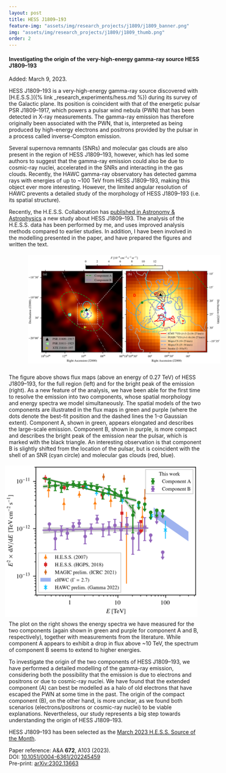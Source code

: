 ```yaml
---
layout: post
title: HESS J1809–193
feature-img: "assets/img/research_projects/j1809/j1809_banner.png"
img: "assets/img/research_projects/j1809/j1809_thumb.png"
order: 2
---
```


#### Investigating the origin of the very-high-energy gamma-ray source HESS J1809–193

Added: March 9, 2023.

HESS J1809–193 is a very-high-energy gamma-ray source discovered with [H.E.S.S.]({% link _research_experiments/hess.md %}) during its survey of the Galactic plane. 
Its position is coincident with that of the energetic pulsar PSR J1809–1917, which powers a pulsar wind nebula (PWN) that has been detected in X-ray measurements.
The gamma-ray emission has therefore originally been associated with the PWN, that is, interpreted as being produced by high-energy electrons and positrons provided by the pulsar in a process called inverse-Compton emission.

Several supernova remnants (SNRs) and molecular gas clouds are also present in the region of HESS J1809–193, however, which has led some authors to suggest that the gamma-ray emission could also be due to cosmic-ray nuclei, accelerated in the SNRs and interacting in the gas clouds.
Recently, the HAWC gamma-ray observatory has detected gamma rays with energies of up to ~100 TeV from HESS J1809–193, making this object ever more interesting.
However, the limited angular resolution of HAWC prevents a detailed study of the morphology of HESS J1809–193 (i.e. its spatial structure).

Recently, the H.E.S.S. Collaboration has <a href="https://doi.org/10.1051/0004-6361/202245459" target="_blank">published in Astronomy & Astrophysics</a> a new study about HESS J1809–193.
The analysis of the H.E.S.S. data has been performed by me, and uses improved analysis methods compared to earlier studies.
In addition, I have been involved in the modelling presented in the paper, and have prepared the figures and written the text.

<img src="/assets/img/research_projects/j1809/flux_map.png" alt="H.E.S.S. flux map of the HESS J1809–193 region" width="800" style="padding-top:1%;padding-left:10%;padding-right:2%;padding-bottom:2%">

The figure above shows flux maps (above an energy of 0.27 TeV) of HESS J1809–193, for the full region (left) and for the bright peak of the emission (right).
As a new feature of the analysis, we have been able for the first time to resolve the emission into two components, whose spatial morphology and energy spectra we model simultaneously.
The spatial models of the two components are illustrated in the flux maps in green and purple (where the dots denote the best-fit position and the dashed lines the 1-σ Gaussian extent).
Component A, shown in green, appears elongated and describes the large-scale emission.
Component B, shown in purple, is more compact and describes the bright peak of the emission near the pulsar, which is marked with the black triangle.
An interesting observation is that component B is slightly shifted from the location of the pulsar, but is coincident with the shell of an SNR (cyan circle) and molecular gas clouds (red, blue).

<div><img src="/assets/img/research_projects/j1809/sed_hess.png" alt="Energy spectra of HESS J1809–193 measured with H.E.S.S." width="550" align="right" style="padding-top:1%;padding-left:2%;padding-right:2%;padding-bottom:2%"></div>

The plot on the right shows the energy spectra we have measured for the two components (again shown in green and purple for component A and B, respectively), together with measurements from the literature.
While component A appears to exhibit a drop in flux above ~10 TeV, the spectrum of component B seems to extend to higher energies.

To investigate the origin of the two components of HESS J1809–193, we have performed a detailed modelling of the gamma-ray emission, considering both the possibility that the emission is due to electrons and positrons or due to cosmic-ray nuclei.
We have found that the extended component (A) can best be modelled as a halo of old electrons that have escaped the PWN at some time in the past.
The origin of the compact component (B), on the other hand, is more unclear, as we found both scenarios (electrons/positrons or cosmic-ray nuclei) to be viable explanations.
Nevertheless, our study represents a big step towards understanding the origin of HESS J1809–193.

HESS J1809–193 has been selected as the <a href="https://www.mpi-hd.mpg.de/hfm/HESS/pages/home/som/2023/03" target="_blank">March 2023 H.E.S.S. Source of the Month</a>.

Paper reference: A&A <b>672</b>, A103 (2023).<br>
DOI: <a href="https://doi.org/10.1051/0004-6361/202245459" target="_blank">10.1051/0004-6361/202245459</a><br>
Pre-print: <a href="https://arxiv.org/abs/2302.13663" target="_blank">arXiv:2302.13663</a>
